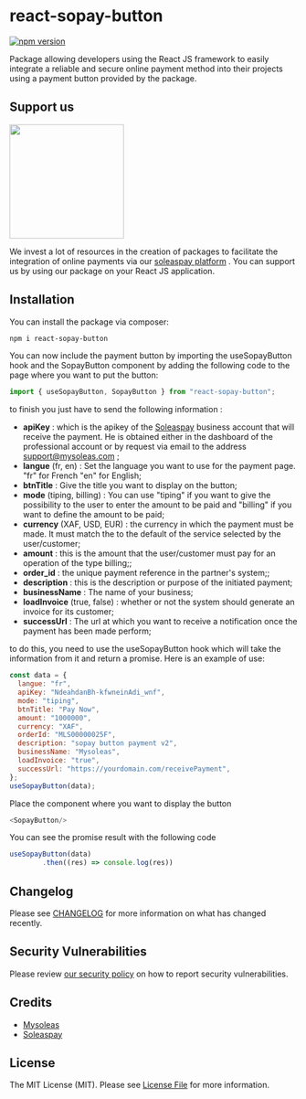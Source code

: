# react-sopay-button

[![npm version](https://badge.fury.io/js/react-sopay-button.svg)](https://badge.fury.io/js/react-sopay-button)

Package allowing developers using the React JS framework to easily integrate a reliable and secure online payment method into their projects using a payment button provided by the package.

## Support us

[<img src="https://app.soleaspay.com/images/sopay.png" width="200px" />](https://soleaspay.com)

We invest a lot of resources in the creation of packages to facilitate the integration of online payments via our [soleaspay platform](https://soleaspay.com) . You can support us by using our package on your React JS application.

## Installation

You can install the package via composer:

```bash
npm i react-sopay-button
```

You can now include the payment button by importing the useSopayButton hook and the SopayButton component by adding the following code to the page where you want to put the button:

```js
import { useSopayButton, SopayButton } from "react-sopay-button";
```

to finish you just have to send the following information :

- **apiKey** : which is the apikey of the [Soleaspay](https://soleaspay.com) business account that will receive the payment. He is obtained either in the dashboard of the professional account or by request via email to the address support@mysoleas.com ;
- **langue** (fr, en) : Set the language you want to use for the payment page. "fr" for French "en" for English;
- **btnTitle** : Give the title you want to display on the button;
- **mode** (tiping, billing) : You can use "tiping" if you want to give the possibility to the user to enter the amount to be paid and "billing" if you want to define the amount to be paid;
- **currency** (XAF, USD, EUR) : the currency in which the payment must be made. It must match the to the default of the service selected by the user/customer;
- **amount** : this is the amount that the user/customer must pay for an operation of the type billing;;
- **order_id** : the unique payment reference in the partner's system;;
- **description** : this is the description or purpose of the initiated payment;
- **businessName** : The name of your business;
- **loadInvoice** (true, false) : whether or not the system should generate an invoice for its customer;
- **successUrl** : The url at which you want to receive a notification once the payment has been made perform;

to do this, you need to use the useSopayButton hook which will take the information from it and return a promise. Here is an example of use:

```js
const data = {
  langue: "fr",
  apiKey: "NdeahdanBh-kfwneinAdi_wnf",
  mode: "tiping",
  btnTitle: "Pay Now",
  amount: "1000000",
  currency: "XAF",
  orderId: "MLS00000025F",
  description: "sopay button payment v2",
  businessName: "Mysoleas",
  loadInvoice: "true",
  successUrl: "https://yourdomain.com/receivePayment",
};
useSopayButton(data);
```
Place the  component where you want to display the button

```js
<SopayButton/>
```

You can see the promise result with the following code

```js
useSopayButton(data)
        .then((res) => console.log(res))
```

## Changelog

Please see [CHANGELOG](CHANGELOG.md) for more information on what has changed recently.

## Security Vulnerabilities

Please review [our security policy](../../security/policy) on how to report security vulnerabilities.

## Credits

- [Mysoleas](https://mysoleas.com)
- [Soleaspay](https://soleaspay.com)

## License

The MIT License (MIT). Please see [License File](LICENSE.md) for more information.
